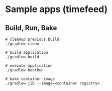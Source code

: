 # Sample apps (timefeed)


## Build, Run, Bake

```shell
# cleanup previous build
./gradlew clean

# build application
./gradlew build

# execute application
./gradlew bootRun

# bake container image
./gradlew jib --image=<container registry>

```
